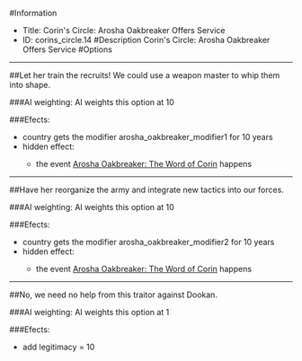 #Information
 - Title: Corin's Circle: Arosha Oakbreaker Offers Service
 - ID: corins_circle.14
#Description
Corin's Circle: Arosha Oakbreaker Offers Service
#Options

___
##Let her train the recruits! We could use a weapon master to whip them into shape.

###AI weighting:
AI weights this option at 10


###Efects:<ul><li>country gets the modifier arosha_oakbreaker_modifier1 for 10 years</li><li>hidden effect:</li><ul><li>the event [Arosha Oakbreaker: The Word of Corin](../events/arosha_oakbreaker_the_word_of_corin.md) happens</li></ul></ul>

___
##Have her reorganize the army and integrate new tactics into our forces.

###AI weighting:
AI weights this option at 10


###Efects:<ul><li>country gets the modifier arosha_oakbreaker_modifier2 for 10 years</li><li>hidden effect:</li><ul><li>the event [Arosha Oakbreaker: The Word of Corin](../events/arosha_oakbreaker_the_word_of_corin.md) happens</li></ul></ul>

___
##No, we need no help from this traitor against Dookan.

###AI weighting:
AI weights this option at 1


###Efects:<ul><li>add legitimacy = 10</li></ul>
